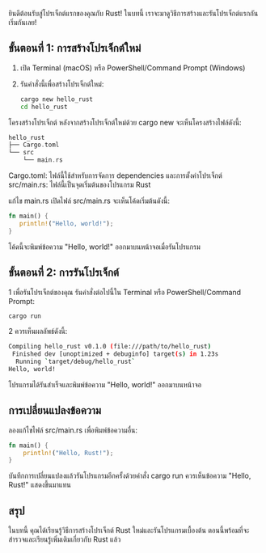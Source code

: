 ยินดีต้อนรับสู่โปรเจ็กต์แรกของคุณกับ Rust! ในบทนี้ เราจะมาดูวิธีการสร้างและรันโปรเจ็กต์แรกกัน เริ่มกันเลย!

## ขั้นตอนที่ 1: การสร้างโปรเจ็กต์ใหม่

1. เปิด Terminal (macOS) หรือ PowerShell/Command Prompt (Windows)
2. รันคำสั่งนี้เพื่อสร้างโปรเจ็กต์ใหม่:

   ```sh
   cargo new hello_rust
   cd hello_rust
   ```
โครงสร้างโปรเจ็กต์
หลังจากสร้างโปรเจ็กต์ใหม่ด้วย cargo new จะเห็นโครงสร้างไฟล์ดังนี้:
  
```rust
hello_rust
├── Cargo.toml
└── src
    └── main.rs
```

Cargo.toml: ไฟล์นี้ใช้สำหรับการจัดการ dependencies และการตั้งค่าโปรเจ็กต์
src/main.rs: ไฟล์นี้เป็นจุดเริ่มต้นของโปรแกรม Rust

แก้ไข main.rs
เปิดไฟล์ src/main.rs จะเห็นโค้ดเริ่มต้นดังนี้:

 ```rust
fn main() {
    println!("Hello, world!");
}
```
โค้ดนี้จะพิมพ์ข้อความ "Hello, world!" ออกมาบนหน้าจอเมื่อรันโปรแกรม

## ขั้นตอนที่ 2: การรันโปรเจ็กต์
1 เพื่อรันโปรเจ็กต์ของคุณ รันคำสั่งต่อไปนี้ใน Terminal หรือ PowerShell/Command Prompt:

```sh
cargo run
```
2 ควรเห็นผลลัพธ์ดังนี้:

```sh
Compiling hello_rust v0.1.0 (file:///path/to/hello_rust)
 Finished dev [unoptimized + debuginfo] target(s) in 1.23s
  Running `target/debug/hello_rust`
Hello, world!
```  
โปรแกรมได้รันสำเร็จและพิมพ์ข้อความ "Hello, world!" ออกมาบนหน้าจอ
## การเปลี่ยนแปลงข้อความ
ลองแก้ไขไฟล์ src/main.rs เพื่อพิมพ์ข้อความอื่น:
```rust
fn main() {
    println!("Hello, Rust!");
}
```
บันทึกการเปลี่ยนแปลงแล้วรันโปรแกรมอีกครั้งด้วยคำสั่ง cargo run ควรเห็นข้อความ "Hello, Rust!" แสดงขึ้นมาแทน
## สรุป
ในบทนี้ คุณได้เรียนรู้วิธีการสร้างโปรเจ็กต์ Rust ใหม่และรันโปรแกรมเบื้องต้น ตอนนี้พร้อมที่จะสำรวจและเรียนรู้เพิ่มเติมเกี่ยวกับ Rust แล้ว

